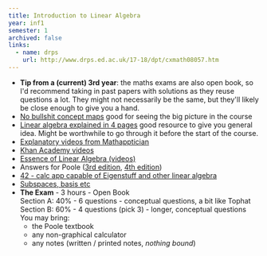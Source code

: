 ```yaml
---
title: Introduction to Linear Algebra
year: inf1
semester: 1
archived: false
links:
  - name: drps
    url: http://www.drps.ed.ac.uk/17-18/dpt/cxmath08057.htm
---
```


-   **Tip from a (current) 3rd year**: the maths exams are also open
    book, so I'd recommend taking in past papers with solutions as they
    reuse questions a lot. They might not necessarily be the same, but
    they'll likely be close enough to give you a hand.
-   [No bullshit concept maps](https://minireference.com/static/tutorials/conceptmap.pdf) good for seeing the big picture in the course
-   [Linear algebra explained in 4 pages](https://minireference.com/static/tutorials/linear_algebra_in_4_pages.pdf) good resource to give you general idea. Might be worthwhile to go through it before the start of the course.
-   [Explanatory videos from Mathapptician](https://www.youtube.com/watch?v=S6yJY2NrVL0&list=PL9NlTZRdFADdc4yn_OVDpv-2pDiOKU7KH&index=3)
-   [Khan Academy videos](https://www.khanacademy.org/math/linear-algebra)
-   [Essence of Linear Algebra (videos)](https://www.youtube.com/playlist?list=PLZHQObOWTQDPD3MizzM2xVFitgF8hE_ab)
-   Answers for Poole ([3rd edition], [4th edition])
-   [42 - calc app capable of Eigenstuff and other linear algebra](http://math-42.com/)
-   [Subspaces, basis etc](http://www.math.wvu.edu/~diamond/Math251S14/basis.pdf)
-   **The Exam** - 3 hours - Open Book
    <br>Section A: 40% - 6 questions - conceptual questions, a bit like Tophat
    <br>Section B: 60% - 4 questions (pick 3) - longer, conceptual questions
    <br>You may bring:
    -   the Poole textbook
    -   any non-graphical calculator
    -   any notes (written / printed notes, *nothing bound*)

  [3rd edition]: http://slader.com/textbook/9780538735452-linear-algebra-a-modern-introduction-third-edition/
  [4th edition]: http://slader.com/textbook/9781285463247-linear-algebra-a-modern-introduction-4th-edition/
